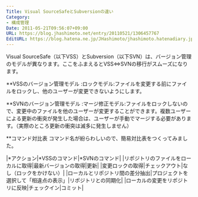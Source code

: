 ```yaml
---
Title: Visual SourceSafeとSubversionの違い
Category:
- 構成管理
Date: 2011-05-21T09:56:07+09:00
URL: https://blog.jhashimoto.net/entry/20110521/1306457767
EditURL: https://blog.hatena.ne.jp/JHashimoto/jhashimoto.hatenadiary.jp/atom/entry/12921228815717257680
---
```


Visual SourceSafe（以下VSS）とSubversion（以下SVN）は、バージョン管理のモデルが異なります。ここをふまえるとVSS⇔SVNの移行がスムーズになります。

**VSSのバージョン管理モデル
:ロックモデル:ファイルを変更する前にファイルをロックし、他のユーザーが変更できないようにします。

**SVNのバージョン管理モデル
:マージ修正モデル:ファイルをロックしないので、変更中のファイルを他のユーザーが変更することができます。複数ユーザーによる更新の衝突が発生した場合は、ユーザーが手動でマージする必要があります。（実際のところ更新の衝突は滅多に発生しません）

**コマンド対比表
コマンド名が紛らわしいので、簡易対比表をつくってみました。

|*アクション|*VSSのコマンド|*SVNのコマンド|
|リポジトリのファイルをローカルに取得|最新バージョンの取得|更新|
|変更ロックの取得|チェックアウト|なし（ロックをかけない）|
|ローカルとリポジトリ間の差分抽出|プロジェクトを選択して「相違点の表示」|リポジトリとの同期化|
|ローカルの変更をリポジトリに反映|チェックイン|コミット|
